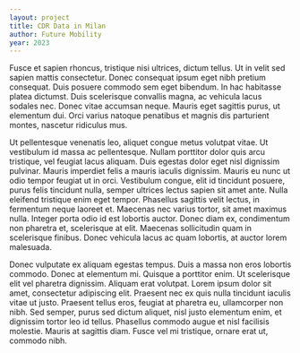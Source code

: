```yaml
---
layout: project
title: CDR Data in Milan
author: Future Mobility
year: 2023
---
```


Fusce et sapien rhoncus, tristique nisi ultrices, dictum tellus. Ut in velit sed sapien mattis consectetur. Donec consequat ipsum eget nibh pretium consequat. Duis posuere commodo sem eget bibendum. In hac habitasse platea dictumst. Duis scelerisque convallis magna, ac vehicula lacus sodales nec. Donec vitae accumsan neque. Mauris eget sagittis purus, ut elementum dui. Orci varius natoque penatibus et magnis dis parturient montes, nascetur ridiculus mus.

Ut pellentesque venenatis leo, aliquet congue metus volutpat vitae. Ut vestibulum id massa ac pellentesque. Nullam porttitor dolor quis arcu tristique, vel feugiat lacus aliquam. Duis egestas dolor eget nisl dignissim pulvinar. Mauris imperdiet felis a mauris iaculis dignissim. Mauris eu nunc ut odio tempor feugiat ut in orci. Vestibulum congue, elit id tincidunt posuere, purus felis tincidunt nulla, semper ultrices lectus sapien sit amet ante. Nulla eleifend tristique enim eget tempor. Phasellus sagittis velit lectus, in fermentum neque laoreet et. Maecenas nec varius tortor, sit amet maximus nulla. Integer porta odio id est lobortis auctor. Donec diam ex, condimentum non pharetra et, scelerisque at elit. Maecenas sollicitudin quam in scelerisque finibus. Donec vehicula lacus ac quam lobortis, at auctor lorem malesuada.

Donec vulputate ex aliquam egestas tempus. Duis a massa non eros lobortis commodo. Donec at elementum mi. Quisque a porttitor enim. Ut scelerisque elit vel pharetra dignissim. Aliquam erat volutpat. Lorem ipsum dolor sit amet, consectetur adipiscing elit. Praesent nec ex quis nulla tincidunt iaculis vitae ut justo. Praesent tellus eros, feugiat at pharetra eu, ullamcorper non nibh. Sed semper, purus sed dictum aliquet, nisl justo elementum enim, et dignissim tortor leo id tellus. Phasellus commodo augue et nisl facilisis molestie. Mauris at sagittis diam. Fusce vel mi tristique, ornare erat ut, commodo nibh.
